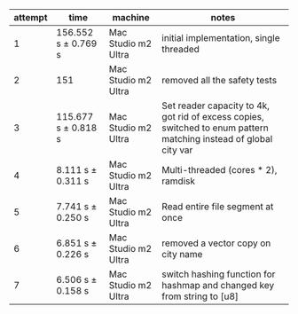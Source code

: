 | attempt | time                 | machine             | notes                                                                                                             |
|---------|----------------------|---------------------|-------------------------------------------------------------------------------------------------------------------|
| 1       | 156.552 s ±  0.769 s | Mac Studio m2 Ultra | initial implementation, single threaded                                                                           |
| 2       | 151                  | Mac Studio m2 Ultra | removed all the safety tests                                                                                      |
| 3       | 115.677 s ±  0.818 s | Mac Studio m2 Ultra | Set reader capacity to 4k, got rid of excess copies, switched to enum pattern matching instead of global city var |
| 4       | 8.111 s ±  0.311 s   | Mac Studio m2 Ultra | Multi-threaded (cores * 2), ramdisk                                                                               |
| 5       | 7.741 s ±  0.250 s   | Mac Studio m2 Ultra | Read entire file segment at once                                                                                  |
| 6       | 6.851 s ±  0.226 s   | Mac Studio m2 Ultra | removed a vector copy on city name                                                                                |
| 7       | 6.506 s ±  0.158 s   | Mac Studio m2 Ultra | switch hashing function for hashmap and changed key from string to [u8]                                           |
